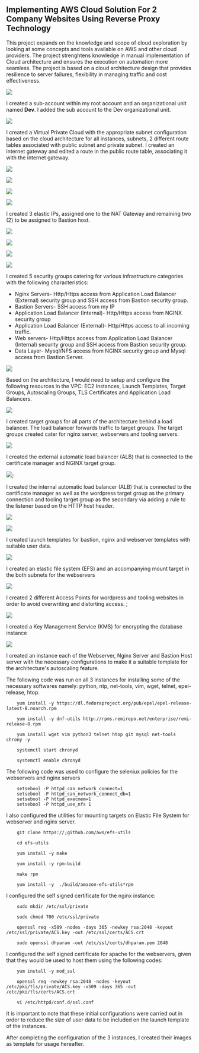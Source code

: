 ## Implementing AWS Cloud Solution For 2 Company Websites Using Reverse Proxy Technology

This project expands on the knowledge and scope  of cloud exploration by looking at some concepts and tools available on AWS and other cloud providers. The project strenghtens knowledge in manual implementation of Cloud architecture and ensures the  execution on automation more seamless. 
The project is based on a cloud architecture design that provides resilience to server failures, flexibility in managing traffic and cost effectiveness.

![](images/img13.png)

I created a sub-account within my root account and an organizational unit named **Dev**. I added the sub account to the Dev organizational unit.

![](images/img2.png)

 I created a Virtual Private Cloud with the appropriate subnet configuration based on the cloud architecture for all instances, subnets, 2 different route tables associated with public subnet and private subnet. I created an internet gateway and edited a route in the public route table, associating it with the internet gateway. 

![](images/img11.png)

![](images/img6.png)

![](images/img7.png)

![](images/img10.png)

I created 3 elastic IPs, assigned one to the NAT Gateway and remaining two (2) to be assigned to Bastion host.

![](images/img8.png)

![](images/img3.png)

![](images/img3.png)

![](images/img3.png)

I created 5 security groups catering for various infrastructure categories with the following characteristics:
 * Nginx Servers- Http/Https access from Application Load Balancer (External) security group and SSH access from Bastion security group.
 * Bastion Servers- SSH access from my IP
 * Application Load Balancer (Internal)- Http/Https access from NGINX security group
 * Application Load Balancer (External)- Http/Https access to all incoming traffic.
 * Web servers- Http/Https access from Application Load Balancer (Internal) security group and SSH access from Bastion security group.
 * Data Layer- Mysql/NFS access from NGINX security group and Mysql access from Bastion Server.

![](images/img12.png)


Based on the architecture, I would need to setup and configure the following resources in the VPC:
EC2 Instances, Launch Templates, Target Groups, Autoscaling Groups, TLS Certificates and Application Load Balancers.

![](images/img14.png)

I created target groups for all parts of the architecture behind a load balancer. The load balancer forwards traffic to target groups. The target groups created cater for nginx server, webservers and tooling servers. 

![](images/img15.png)

I created the external automatic load balancer (ALB) that is connected to the certificate manager and NGINX target group. 

![](images/img19.png);

I created the internal automatic load balancer (ALB) that is connected to the certificate manager as well as the wordpress target group as the primary connection and tooling target group as the secondary via adding a rule to the listener based on the HTTP host header.

![](images/img17.png)

![](images/img16.png)

I created launch templates for bastion, nginx and webserver templates with suitable user data. 

![](images/img20.png)

I created an elastic file system (EFS) and an accompanying mount target in the both  subnets for the webservers

![](images/img21.png)

I created 2 different Access Points for wordpress and tooling websites in order to avoid overwriting and distorting access. ;

![](images/img22.png)

I created a Key Management Service (KMS) for encrypting the database instance

![](images/img23.png)

I created an instance each of the Webserver, Nginx Server and Bastion Host server with the necessary configurations to make it a suitable template for the architecture's autoscaling feature. 

The following code was run on all 3 instances for installing some of the necessary softwares namely: python, ntp, net-tools, vim, wget, telnet, epel-release, htop.
```
    yum install -y https://dl.fedoraproject.org/pub/epel/epel-release-latest-8.noarch.rpm

    yum install -y dnf-utils http://rpms.remirepo.net/enterprise/remi-release-8.rpm

    yum install wget vim python3 telnet htop git mysql net-tools chrony -y

    systemctl start chronyd

    systemctl enable chronyd
```
The following code was used to configure the seleniux policies for the webservers and nginx servers
```
    setsebool -P httpd_can_network_connect=1
    setsebool -P httpd_can_network_connect_db=1
    setsebool -P httpd_execmem=1
    setsebool -P httpd_use_nfs 1
```

I also configured the utilities for mounting targets on Elastic File System for webserver and nginx server.
```
    git clone https://;github.com/aws/efs-utils

    cd efs-utils

    yum install -y make

    yum install -y rpm-build

    make rpm 

    yum install -y  ./build/amazon-efs-utils*rpm
```

I configured the self signed certificate for the nginx instance:

```
    sudo mkdir /etc/ssl/private

    sudo chmod 700 /etc/ssl/private

    openssl req -x509 -nodes -days 365 -newkey rsa:2048 -keyout /etc/ssl/private/ACS.key -out /etc/ssl/certs/ACS.crt

    sudo openssl dhparam -out /etc/ssl/certs/dhparam.pem 2048
```
 
I configured the self signed certificate for apache for the webservers, given that they would be used to host them using the following codes:
```
    yum install -y mod_ssl

    openssl req -newkey rsa:2048 -nodes -keyout /etc/pki/tls/private/ACS.key -x509 -days 365 -out /etc/pki/tls/certs/ACS.crt

    vi /etc/httpd/conf.d/ssl.conf
```

It is important to note that these initial configurations were carried out in order to reduce the size of user data to be included on the launch template of the instances. 



After completing the configuration of the 3 instances, I created their images as template for usage hereafter.





